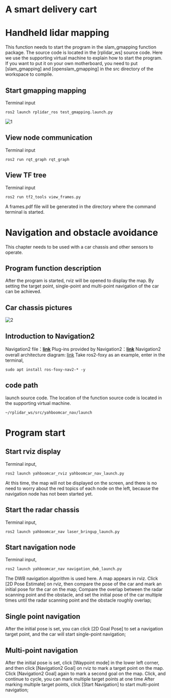 #  A smart delivery cart



# Handheld lidar mapping

This function needs to start the program in the slam_gmapping function package. The source code is located in the [rplidar_ws] source code. Here we use the supporting virtual machine to explain how to start the program. If you want to put it on your own motherboard, you need to put [slam_gmapping] and [openslam_gmapping] in the src directory of the workspace to compile.

## Start gmapping mapping

Terminal input
```
ros2 launch rplidar_ros test_gmapping.launch.py
```
![1](https://github.com/DYXO/Delivery_Car/assets/166942680/9c8a6f01-5e79-4253-9e8a-f528c8180a9b)

## View node communication

Terminal input
```
ros2 run rqt_graph rqt_graph
```

## View TF tree

Terminal input
```
ros2 run tf2_tools view_frames.py
```
A frames.pdf file will be generated in the directory where the command terminal is started.
# Navigation and obstacle avoidance

This chapter needs to be used with a car chassis and other sensors to operate. 


## Program function description

After the program is started, rviz will be opened to display the map. By setting the target point, single-point and multi-point navigation of the car can be achieved.

## Car chassis pictures

![2](https://github.com/DYXO/Delivery_Car/assets/166942680/90b629d5-17f5-4ee4-8a55-03e151761e9a)

## Introduction to Navigation2

Navigation2 file：**[link](https://navigation.ros.org/index.html)**
Plug-ins provided by Navigation2：**[link](https://navigation.ros.org/plugins/index.html#plugins)**
Navigation2 overall architecture diagram:
[link](https://photos.google.com/photo/AF1QipPsUacKplDWAq1mli0hT-7JeEQhGQrbI65_znCz)
Take ros2-foxy as an example, enter in the terminal,
```
sudo apt install ros-foxy-nav2-* -y
```

## code path

launch source code. The location of the function source code is located in the supporting virtual machine.
```
~/rplidar_ws/src/yahboomcar_nav/launch
```


# Program start


## Start rviz display


Terminal input,
```
ros2 launch yahboomcar_rviz yahboomcar_nav_launch.py
```
At this time, the map will not be displayed on the screen, and there is no need to worry about the red topics of each node on the left, because the navigation node has not been started yet.



## Start the radar chassis


Terminal input,
```
ros2 launch yahboomcar_nav laser_bringup_launch.py
```

## Start navigation node

Terminal input,
```
ros2 launch yahboomcar_nav navigation_dwb_launch.py
```
The DWB navigation algorithm is used here.
A map appears in rviz. Click [2D Pose Estimate] on rviz, then compare the pose of the car and mark an initial pose for the car on the map;
Compare the overlap between the radar scanning point and the obstacle, and set the initial pose of the car multiple times until the radar scanning point and the obstacle roughly overlap;

## Single point navigation


After the initial pose is set, you can click [2D Goal Pose] to set a navigation target point, and the car will start single-point navigation;


## Multi-point navigation


After the initial pose is set, click [Waypoint mode] in the lower left corner, and then click [Navigation2 Goal] on rviz to mark a target point on the map. Click [Navigation2 Goal] again to mark a second goal on the map. Click, and continue to cycle, you can mark multiple target points at one time
After marking multiple target points, click [Start Navigation] to start multi-point navigation;
